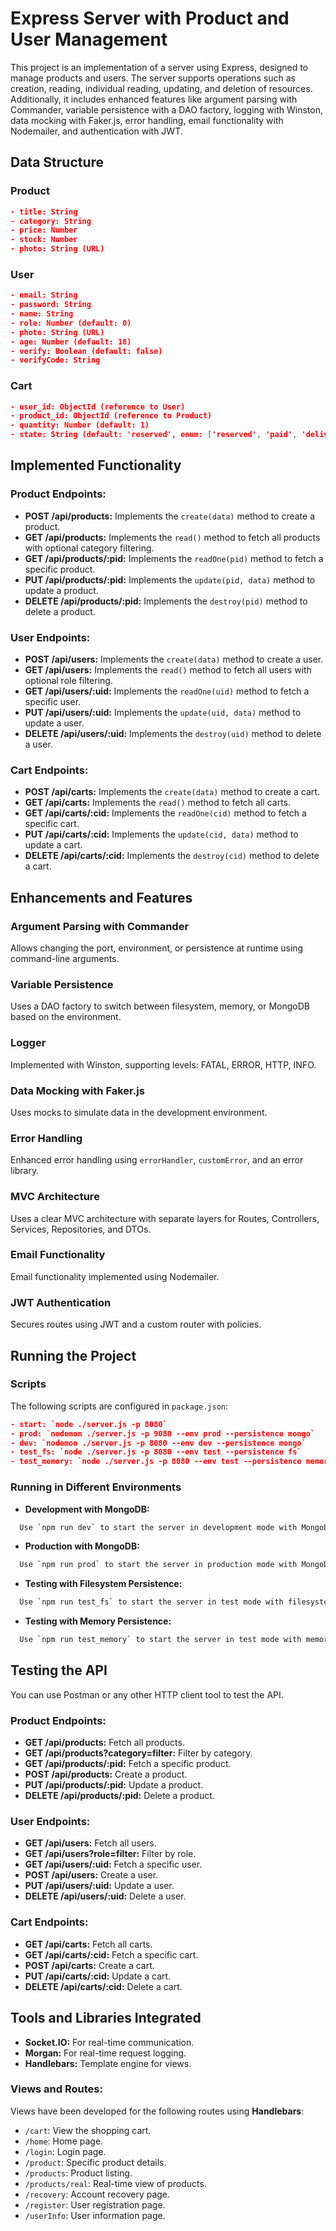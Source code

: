 # Express Server with Product and User Management

This project is an implementation of a server using Express, designed to manage products and users. The server supports operations such as creation, reading, individual reading, updating, and deletion of resources. Additionally, it includes enhanced features like argument parsing with Commander, variable persistence with a DAO factory, logging with Winston, data mocking with Faker.js, error handling, email functionality with Nodemailer, and authentication with JWT.

## Data Structure

### Product
```json
- title: String
- category: String
- price: Number
- stock: Number
- photo: String (URL)
```
### User
```json
- email: String
- password: String
- name: String
- role: Number (default: 0)
- photo: String (URL)
- age: Number (default: 18)
- verify: Boolean (default: false)
- verifyCode: String
```
### Cart
```json
- user_id: ObjectId (reference to User)
- product_id: ObjectId (reference to Product)
- quantity: Number (default: 1)
- state: String (default: 'reserved', enum: ['reserved', 'paid', 'delivered'])
```
## Implemented Functionality

### Product Endpoints:

- **POST /api/products:** Implements the `create(data)` method to create a product.
- **GET /api/products:** Implements the `read()` method to fetch all products with optional category filtering.
- **GET /api/products/:pid:** Implements the `readOne(pid)` method to fetch a specific product.
- **PUT /api/products/:pid:** Implements the `update(pid, data)` method to update a product.
- **DELETE /api/products/:pid:** Implements the `destroy(pid)` method to delete a product.

### User Endpoints:

- **POST /api/users:** Implements the `create(data)` method to create a user.
- **GET /api/users:** Implements the `read()` method to fetch all users with optional role filtering.
- **GET /api/users/:uid:** Implements the `readOne(uid)` method to fetch a specific user.
- **PUT /api/users/:uid:** Implements the `update(uid, data)` method to update a user.
- **DELETE /api/users/:uid:** Implements the `destroy(uid)` method to delete a user.

### Cart Endpoints:

- **POST /api/carts:** Implements the `create(data)` method to create a cart.
- **GET /api/carts:** Implements the `read()` method to fetch all carts.
- **GET /api/carts/:cid:** Implements the `readOne(cid)` method to fetch a specific cart.
- **PUT /api/carts/:cid:** Implements the `update(cid, data)` method to update a cart.
- **DELETE /api/carts/:cid:** Implements the `destroy(cid)` method to delete a cart.

## Enhancements and Features

### Argument Parsing with Commander
Allows changing the port, environment, or persistence at runtime using command-line arguments.

### Variable Persistence
Uses a DAO factory to switch between filesystem, memory, or MongoDB based on the environment.

### Logger
Implemented with Winston, supporting levels: FATAL, ERROR, HTTP, INFO.

### Data Mocking with Faker.js
Uses mocks to simulate data in the development environment.

### Error Handling
Enhanced error handling using `errorHandler`, `customError`, and an error library.

### MVC Architecture
Uses a clear MVC architecture with separate layers for Routes, Controllers, Services, Repositories, and DTOs.

### Email Functionality
Email functionality implemented using Nodemailer.

### JWT Authentication
Secures routes using JWT and a custom router with policies.

## Running the Project

### Scripts

The following scripts are configured in `package.json`:
```json
- start: `node ./server.js -p 8080`
- prod: `nodemon ./server.js -p 9080 --env prod --persistence mongo`
- dev: `nodemon ./server.js -p 8080 --env dev --persistence mongo`
- test_fs: `node ./server.js -p 8080 --env test --persistence fs`
- test_memory: `node ./server.js -p 8080 --env test --persistence memory`
```

### Running in Different Environments

- **Development with MongoDB:**
```bash
  Use `npm run dev` to start the server in development mode with MongoDB persistence.
```
- **Production with MongoDB:**
```bash
  Use `npm run prod` to start the server in production mode with MongoDB persistence.
```
- **Testing with Filesystem Persistence:**
```bash
  Use `npm run test_fs` to start the server in test mode with filesystem persistence.
```
- **Testing with Memory Persistence:**
```bash
  Use `npm run test_memory` to start the server in test mode with memory persistence.
```
## Testing the API

You can use Postman or any other HTTP client tool to test the API.

### Product Endpoints:

- **GET /api/products:** Fetch all products.
- **GET /api/products?category=filter:** Filter by category.
- **GET /api/products/:pid:** Fetch a specific product.
- **POST /api/products:** Create a product.
- **PUT /api/products/:pid:** Update a product.
- **DELETE /api/products/:pid:** Delete a product.

### User Endpoints:

- **GET /api/users:** Fetch all users.
- **GET /api/users?role=filter:** Filter by role.
- **GET /api/users/:uid:** Fetch a specific user.
- **POST /api/users:** Create a user.
- **PUT /api/users/:uid:** Update a user.
- **DELETE /api/users/:uid:** Delete a user.

### Cart Endpoints:

- **GET /api/carts:** Fetch all carts.
- **GET /api/carts/:cid:** Fetch a specific cart.
- **POST /api/carts:** Create a cart.
- **PUT /api/carts/:cid:** Update a cart.
- **DELETE /api/carts/:cid:** Delete a cart.

## Tools and Libraries Integrated

- **Socket.IO:** For real-time communication.
- **Morgan:** For real-time request logging.
- **Handlebars:** Template engine for views.

### Views and Routes:

Views have been developed for the following routes using **Handlebars**:
- `/cart`: View the shopping cart.
- `/home`: Home page.
- `/login`: Login page.
- `/product`: Specific product details.
- `/products`: Product listing.
- `/products/real`: Real-time view of products.
- `/recovery`: Account recovery page.
- `/register`: User registration page.
- `/userInfo`: User information page.
